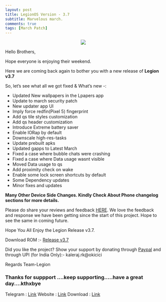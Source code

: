 ```yaml
---
layout: post
title: LegionOS Version - 3.7
subtitle: Marvelous march.
comments: true
tags: [March Patch]
---
```


<p align="center">
<img  src="https://i.imgur.com/6qCMrc2.png">
</p>

Hello Brothers,

Hope everyone is enjoying their weekend. 

Here we are coming back again to bother you with a new release of **Legion v3.7**

So, let’s see what all we got fixed & What’s new -:

* <span class="color-red"> Updated New wallpapers in the Lpapers app </span>
* <span class="color-red"> Update to march security patch </span>
* <span class="color-red"> New updater app UI </span>
* <span class="color-red"> Imply force redfin(Pixel 5) fingerprint </span>
* <span class="color-red"> Add qs tile styles customization </span>
* <span class="color-red"> Add qs header customization </span>
* <span class="color-red"> Introduce Extreme battery saver </span>
* <span class="color-red"> Enable IORap by default </span>
* <span class="color-red"> Downscale high-res-tasks </span>
* <span class="color-red"> Update prebuilt apks </span>
* <span class="color-red"> Updated gapps to Latest March </span>
* <span class="color-red"> Fixed a case where bubble chats were crashing </span>
* <span class="color-red"> Fixed a case where Data usage wasnt visible </span>
* <span class="color-red"> Moved Data usage to qs </span>
* <span class="color-red"> Add proximity check on wake </span>
* <span class="color-red"> Enable some lock screen shortcuts by default </span>
* <span class="color-red"> Some Dependency updates </span>
* <span class="color-red"> Minor fixes and updates </span>

**Many Other Device Side Changes. Kindly Check About Phone changelog sections for more details.**


Please do share your reviews and feedback [HERE](https://sourceforge.net/projects/legionrom/reviews). We love the feedback and response we have been getting since the start of this project. Hope to see the same in coming future.

Hope You All Enjoy the Legion Release v3.7.

Download ROM :- [Release v3.7](https://sourceforge.net/projects/legionrom/files) 

Did you like the project? Show your support by donating through [Paypal](https://paypal.me/rajkale99) and  through UPI (for India Only):- kaleraj.rk@okicici

Regards
Team-Legion


### Thanks for suppport ....keep supporting.....have a great day....kthxbye

Telegram  : [Link](https://t.me/legionos)
Website    : [Link](https://legionos.org/)
Download : [Link](https://legionos.org/download.html)
